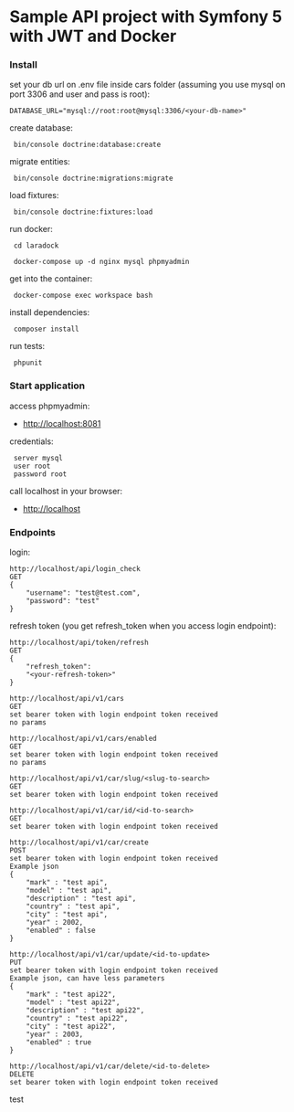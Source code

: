 # Sample API project with Symfony 5 with JWT and Docker
### Install

set your db url on .env file inside cars folder (assuming you use mysql on port 3306 and user and pass is root):
```
DATABASE_URL="mysql://root:root@mysql:3306/<your-db-name>"
```

create database:
```
 bin/console doctrine:database:create
```

migrate entities:
```
 bin/console doctrine:migrations:migrate
```

load fixtures:
```
 bin/console doctrine:fixtures:load
```

run docker:
```
 cd laradock
```
```
 docker-compose up -d nginx mysql phpmyadmin
```

get into the container:
```
 docker-compose exec workspace bash
```

install dependencies:
```
 composer install
```

run tests:
```
 phpunit
```


### Start application

access phpmyadmin:
- [http://localhost:8081](http://localhost:8081)

credentials:
```
 server mysql
 user root
 password root
```

call localhost in your browser:
- [http://localhost](http://localhost/)


### Endpoints

login:
```
http://localhost/api/login_check
GET
{
    "username": "test@test.com",
    "password": "test"
}
```

refresh token (you get refresh_token when you access login endpoint):
```
http://localhost/api/token/refresh
GET
{
    "refresh_token":
    "<your-refresh-token>"
}
```

```
http://localhost/api/v1/cars
GET
set bearer token with login endpoint token received
no params
```
```
http://localhost/api/v1/cars/enabled
GET
set bearer token with login endpoint token received
no params
```
```
http://localhost/api/v1/car/slug/<slug-to-search>
GET
set bearer token with login endpoint token received
```
```
http://localhost/api/v1/car/id/<id-to-search>
GET
set bearer token with login endpoint token received
```
```
http://localhost/api/v1/car/create
POST
set bearer token with login endpoint token received
Example json
{
    "mark" : "test api",
    "model" : "test api",
    "description" : "test api",
    "country" : "test api",
    "city" : "test api",
    "year" : 2002,
    "enabled" : false
}
```
```
http://localhost/api/v1/car/update/<id-to-update>
PUT
set bearer token with login endpoint token received
Example json, can have less parameters
{
    "mark" : "test api22",
    "model" : "test api22",
    "description" : "test api22",
    "country" : "test api22",
    "city" : "test api22",
    "year" : 2003,
    "enabled" : true
}
```
```
http://localhost/api/v1/car/delete/<id-to-delete>
DELETE
set bearer token with login endpoint token received
```



test